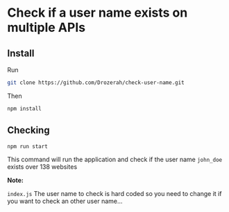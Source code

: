 # Check if a user name exists on multiple APIs

## Install

Run

````bash
git clone https://github.com/Drozerah/check-user-name.git
````
Then

````bash
npm install
````

## Checking

````bash
npm run start
````

This command will run the application and check if the user name `john_doe` exists over 138 websites

**Note:**

`index.js`
The user name to check is hard coded so you need to change it if you want to check an other user name...
